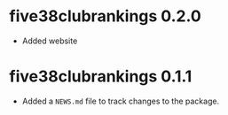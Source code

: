 # five38clubrankings 0.2.0

* Added website

# five38clubrankings 0.1.1

* Added a `NEWS.md` file to track changes to the package.



